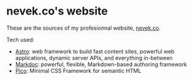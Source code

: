 # nevek.co's website

These are the sources of my profesionnal website, [nevek.co](https://nevek.co).

Tech used:
- [Astro](https://github.com/withastro/astro): web framework to build fast content sites, powerful web applications, dynamic server APIs, and everything in-between
- [Markdoc](https://github.com/markdoc/markdoc): powerful, flexible, Markdown-based authoring framework
- [Pico](https://github.com/picocss/pico): Minimal CSS Framework for semantic HTML

